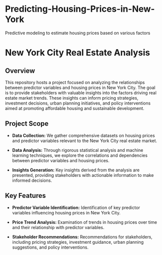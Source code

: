 # Predicting-Housing-Prices-in-New-York
Predictive modeling to estimate housing prices based on various factors

# New York City Real Estate Analysis

## Overview

This repository hosts a project focused on analyzing the relationships between predictor variables and housing prices in New York City. The goal is to provide stakeholders with valuable insights into the factors driving real estate market trends. These insights can inform pricing strategies, investment decisions, urban planning initiatives, and policy interventions aimed at promoting affordable housing and sustainable development.

## Project Scope

- **Data Collection:** We gather comprehensive datasets on housing prices and predictor variables relevant to the New York City real estate market.
  
- **Data Analysis:** Through rigorous statistical analysis and machine learning techniques, we explore the correlations and dependencies between predictor variables and housing prices.
  
- **Insights Generation:** Key insights derived from the analysis are presented, providing stakeholders with actionable information to make informed decisions.

## Key Features

- **Predictor Variable Identification:** Identification of key predictor variables influencing housing prices in New York City.
  
- **Price Trend Analysis:** Examination of trends in housing prices over time and their relationship with predictor variables.
  
- **Stakeholder Recommendations:** Recommendations for stakeholders, including pricing strategies, investment guidance, urban planning suggestions, and policy interventions.

